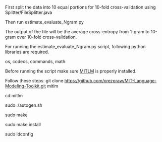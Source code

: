   First split the data into 10 equal portions for 10-fold cross-validation using Splitter/FileSplitter.java
  
  Then run estimate_evaluate_Ngram.py
  
  The output of the file will be the average cross-entropy from 1-gram to 10-gram over 10-fold cross-validation.
  
  For running the estimate_evaluate_Ngram.py script, following python libraries are required.
  
  os, codecs, commands, math
  
  Before running the script make sure [MITLM](https://code.google.com/archive/p/mitlm/) is properly installed. 
  
  Follow these steps:
  git clone https://github.com/orezpraw/MIT-Language-Modeling-Toolkit.git mitlm
  
  cd mitlm 
  
  sudo ./autogen.sh 
  
  sudo make 
  
  sudo make install 
  
  sudo ldconfig
